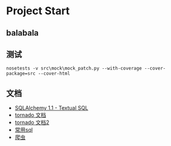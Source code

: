 # Project Start

## balabala
## 测试
```
nosetests -v src\mock\mock_patch.py --with-coverage --cover-package=src --cover-html
```


## 文档
* [SQLAlchemy 1.1 - Textual SQL](http://docs.sqlalchemy.org/en/latest/core/tutorial.html#using-textual-sql)
* [tornado 文档](http://www.tornadoweb.cn/documentation)
* [tornado 文档2](http://tornado-zh.readthedocs.io/zh/latest/template.html)
* [常用sql](http://www.cnblogs.com/sunada2005/p/3411873.html)
* [爬虫](https://juejin.im/entry/583fdf2c128fe1005762e66c)
